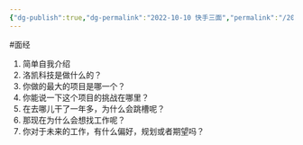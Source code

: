 ```yaml
---
{"dg-publish":true,"dg-permalink":"2022-10-10 快手三面","permalink":"/2022-10-10 快手三面/"}
---
```



#面经

1. 简单自我介绍
2. 洛凯科技是做什么的？
3. 你做的最大的项目是哪一个？
4. 你能说一下这个项目的挑战在哪里？
5. 在去哪儿干了一年多，为什么会跳槽呢？
6. 那现在为什么会想找工作呢？
7. 你对于未来的工作，有什么偏好，规划或者期望吗？